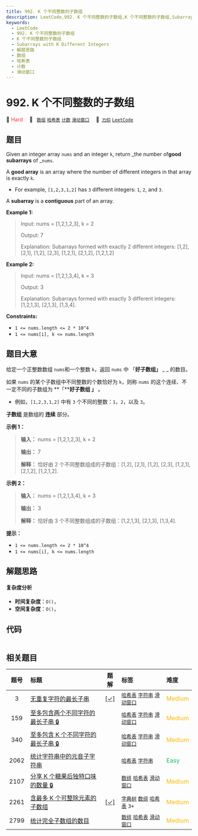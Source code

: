 ```yaml
---
title: 992. K 个不同整数的子数组
description: LeetCode,992. K 个不同整数的子数组,K 个不同整数的子数组,Subarrays with K Different Integers,解题思路,数组,哈希表,计数,滑动窗口
keywords:
  - LeetCode
  - 992. K 个不同整数的子数组
  - K 个不同整数的子数组
  - Subarrays with K Different Integers
  - 解题思路
  - 数组
  - 哈希表
  - 计数
  - 滑动窗口
---
```


# 992. K 个不同整数的子数组

🔴 <font color=#ff334b>Hard</font>&emsp; 🔖&ensp; [`数组`](/tag/array.md) [`哈希表`](/tag/hash-table.md) [`计数`](/tag/counting.md) [`滑动窗口`](/tag/sliding-window.md)&emsp; 🔗&ensp;[`力扣`](https://leetcode.cn/problems/subarrays-with-k-different-integers) [`LeetCode`](https://leetcode.com/problems/subarrays-with-k-different-integers)

## 题目

Given an integer array `nums` and an integer `k`, return _the number of**good
subarrays** of _`nums`.

A **good array** is an array where the number of different integers in that
array is exactly `k`.

  * For example, `[1,2,3,1,2]` has `3` different integers: `1`, `2`, and `3`.

A **subarray** is a **contiguous** part of an array.



**Example 1:**

> Input: nums = [1,2,1,2,3], k = 2
> 
> Output: 7
> 
> Explanation: Subarrays formed with exactly 2 different integers: [1,2], [2,1], [1,2], [2,3], [1,2,1], [2,1,2], [1,2,1,2]

**Example 2:**

> Input: nums = [1,2,1,3,4], k = 3
> 
> Output: 3
> 
> Explanation: Subarrays formed with exactly 3 different integers: [1,2,1,3], [2,1,3], [1,3,4].

**Constraints:**

  * `1 <= nums.length <= 2 * 10^4`
  * `1 <= nums[i], k <= nums.length`


## 题目大意

给定一个正整数数组 `nums`和一个整数 `k`，返回 `nums` 中 「**好子数组」** _ _ 的数目。

如果 `nums` 的某个子数组中不同整数的个数恰好为 `k`，则称 `nums` 的这个连续、不一定不同的子数组为 **「****好子数组 」** 。

  * 例如，`[1,2,3,1,2]` 中有 `3` 个不同的整数：`1`，`2`，以及 `3`。

**子数组** 是数组的 **连续** 部分。



**示例 1：**

> 
> 
> 
> 
> 
> **输入：** nums = [1,2,1,2,3], k = 2
> 
> **输出：** 7
> 
> **解释：** 恰好由 2 个不同整数组成的子数组：[1,2], [2,1], [1,2], [2,3], [1,2,1], [2,1,2], [1,2,1,2].
> 
> 

**示例 2：**

> 
> 
> 
> 
> 
> **输入：** nums = [1,2,1,3,4], k = 3
> 
> **输出：** 3
> 
> **解释：** 恰好由 3 个不同整数组成的子数组：[1,2,1,3], [2,1,3], [1,3,4].
> 
> 



**提示：**

  * `1 <= nums.length <= 2 * 10^4`
  * `1 <= nums[i], k <= nums.length`


## 解题思路

#### 复杂度分析

- **时间复杂度**：`O()`，
- **空间复杂度**：`O()`，

## 代码

```javascript

```

## 相关题目

<!-- prettier-ignore -->
| 题号 | 标题 | 题解 | 标签 | 难度 |
| :------: | :------ | :------: | :------ | :------ |
| 3 | [无重复字符的最长子串](https://leetcode.com/problems/longest-substring-without-repeating-characters) | [[✓]](/problem/0003.md) |  [`哈希表`](/tag/hash-table.md) [`字符串`](/tag/string.md) [`滑动窗口`](/tag/sliding-window.md) | <font color=#ffb800>Medium</font> |
| 159 | [至多包含两个不同字符的最长子串 🔒](https://leetcode.com/problems/longest-substring-with-at-most-two-distinct-characters) |  |  [`哈希表`](/tag/hash-table.md) [`字符串`](/tag/string.md) [`滑动窗口`](/tag/sliding-window.md) | <font color=#ffb800>Medium</font> |
| 340 | [至多包含 K 个不同字符的最长子串 🔒](https://leetcode.com/problems/longest-substring-with-at-most-k-distinct-characters) |  |  [`哈希表`](/tag/hash-table.md) [`字符串`](/tag/string.md) [`滑动窗口`](/tag/sliding-window.md) | <font color=#ffb800>Medium</font> |
| 2062 | [统计字符串中的元音子字符串](https://leetcode.com/problems/count-vowel-substrings-of-a-string) |  |  [`哈希表`](/tag/hash-table.md) [`字符串`](/tag/string.md) | <font color=#15bd66>Easy</font> |
| 2107 | [分享 K 个糖果后独特口味的数量 🔒](https://leetcode.com/problems/number-of-unique-flavors-after-sharing-k-candies) |  |  [`数组`](/tag/array.md) [`哈希表`](/tag/hash-table.md) [`滑动窗口`](/tag/sliding-window.md) | <font color=#ffb800>Medium</font> |
| 2261 | [含最多 K 个可整除元素的子数组](https://leetcode.com/problems/k-divisible-elements-subarrays) | [[✓]](/problem/2261.md) |  [`字典树`](/tag/trie.md) [`数组`](/tag/array.md) [`哈希表`](/tag/hash-table.md) `3+` | <font color=#ffb800>Medium</font> |
| 2799 | [统计完全子数组的数目](https://leetcode.com/problems/count-complete-subarrays-in-an-array) |  |  [`数组`](/tag/array.md) [`哈希表`](/tag/hash-table.md) [`滑动窗口`](/tag/sliding-window.md) | <font color=#ffb800>Medium</font> |